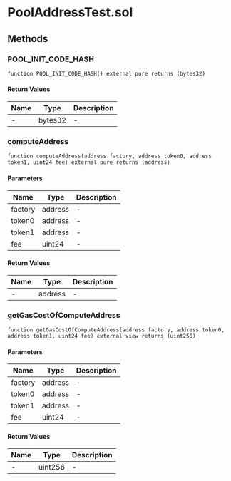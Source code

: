 
# PoolAddressTest.sol

    

    
## Methods
### POOL_INIT_CODE_HASH
```solidity
function POOL_INIT_CODE_HASH() external pure returns (bytes32)
```

            

            
#### Return Values

| Name | Type | Description |
|---|---|---|
| - | bytes32 | - |

### computeAddress
```solidity
function computeAddress(address factory, address token0, address token1, uint24 fee) external pure returns (address)
```

            

            
#### Parameters

| Name | Type | Description |
|---|---|---|
| factory | address | - |
| token0 | address | - |
| token1 | address | - |
| fee | uint24 | - |

#### Return Values

| Name | Type | Description |
|---|---|---|
| - | address | - |

### getGasCostOfComputeAddress
```solidity
function getGasCostOfComputeAddress(address factory, address token0, address token1, uint24 fee) external view returns (uint256)
```

            

            
#### Parameters

| Name | Type | Description |
|---|---|---|
| factory | address | - |
| token0 | address | - |
| token1 | address | - |
| fee | uint24 | - |

#### Return Values

| Name | Type | Description |
|---|---|---|
| - | uint256 | - |


